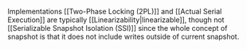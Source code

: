 Implementations [[Two-Phase Locking (2PL)]] and [[Actual Serial Execution]] are typically [[Linearizability|linearizable]], though not [[Serializable Snapshot Isolation (SSI)]] since the whole concept of snapshot is that it does not include writes outside of current snapshot.
